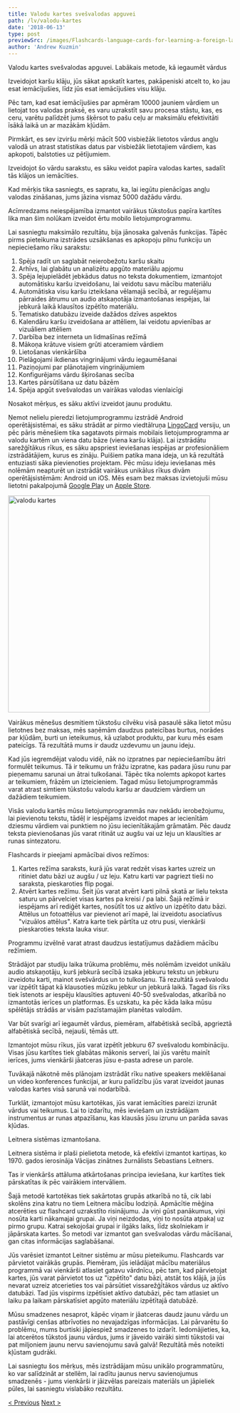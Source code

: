 ```yaml
---
title: Valodu kartes svešvalodas apguvei
path: /lv/valodu-kartes
date: '2018-06-13'
type: post
previewSrc: /images/Flashcards-language-cards-for-learning-a-foreign-language.-The-best-method-of-memorizing-words.jpg
author: 'Andrew Kuzmin'
---
```


Valodu kartes svešvalodas apguvei. Labākais metode, kā iegaumēt vārdus

Izveidojot karšu klāju, jūs sākat apskatīt kartes, pakāpeniski atcelt to, ko jau esat iemācījušies, līdz jūs esat iemācījušies visu klāju.

Pēc tam, kad esat iemācījušies par apmēram 10000 jauniem vārdiem un lietojat tos valodas praksē, es varu uzrakstīt savu procesa stāstu, kas, es ceru, varētu palīdzēt jums šķērsot to pašu ceļu ar maksimālu efektivitāti īsākā laikā un ar mazākām kļūdām.

Pirmkārt, es sev izviršu mērķi mācīt 500 visbiežāk lietotos vārdus angļu valodā un atrast statistikas datus par visbiežāk lietotajiem vārdiem, kas apkopoti, balstoties uz pētījumiem.

Izveidojot šo vārdu sarakstu, es sāku veidot papīra valodas kartes, sadalīt tās klājos un iemācīties.

Kad mērķis tika sasniegts, es sapratu, ka, lai iegūtu pienācīgas angļu valodas zināšanas, jums jāzina vismaz 5000 dažādu vārdu.

Acīmredzams neiespējamība izmantot vairākus tūkstošus papīra kartītes lika man šim nolūkam izveidot ērtu mobilo lietojumprogrammu.

Lai sasniegtu maksimālo rezultātu, bija jānosaka galvenās funkcijas. Tāpēc pirms pieteikuma izstrādes uzsākšanas es apkopoju pilnu funkciju un nepieciešamo rīku sarakstu:

1. Spēja radīt un saglabāt neierobežotu karšu skaitu
2. Arhīvs, lai glabātu un analizētu apgūto materiālu apjomu
3. Spēja lejupielādēt jebkādus datus no teksta dokumentiem, izmantojot automātisku karšu izveidošanu, lai veidotu savu mācību materiālu
4. Automātiska visu karšu izteikšana vēlamajā secībā, ar regulējamu pārraides ātrumu un audio atskaņotāja izmantošanas iespējas, lai jebkurā laikā klausītos izpētīto materiālu.
5. Tematisko datubāzu izveide dažādos dzīves aspektos
6. Kalendāru karšu izveidošana ar attēliem, lai veidotu apvienības ar vizuāliem attēliem
7. Darbība bez interneta un lidmašīnas režīmā
8. Mākoņa krātuve visiem grūti atceramiem vārdiem
9. Lietošanas vienkāršība
10. Pielāgojami ikdienas vingrinājumi vārdu iegaumēšanai
11. Paziņojumi par plānotajiem vingrinājumiem
12. Konfigurējams vārdu šķirošanas secība
13. Kartes pārsūtīšana uz datu bāzēm
14. Spēja apgūt svešvalodas un vairākas valodas vienlaicīgi

Nosakot mērķus, es sāku aktīvi izveidot jaunu produktu.

Ņemot nelielu pieredzi lietojumprogrammu izstrādē Android operētājsistēmai, es sāku strādāt ar pirmo viedtālruņa <a href="https://lingocard.com" target="_blank" rel="noopener">LingoCard</a> versiju, un pēc pāris mēnešiem tika sagatavots pirmais mobilais lietojumprogramma ar valodu kartēm un viena datu bāze (viena karšu klāja). Lai izstrādātu sarežģītākus rīkus, es sāku apspriest ieviešanas iespējas ar profesionāliem izstrādātājiem, kurus es zināju. Puišiem patika mana ideja, un kā rezultātā entuziasti sāka pievienoties projektam. Pēc mūsu ideju ieviešanas mēs nolēmām neapturēt un izstrādāt vairākus unikālus rīkus divām operētājsistēmām: Android un iOS. Mēs esam bez maksas izvietojuši mūsu lietotni pakalpojumā <a href="https://play.google.com/store/apps/details?id=com.lingocard.lingocard" target="_blank" rel="noopener">Google Play</a> un <a href="https://itunes.apple.com/us/app/lingocard/id1217076835?mt=8" target="_blank" rel="noopener">Apple Store</a>.

<img class="aligncenter wp-image-7109" src="../images/2018/05/LingoCard-play.png" alt="valodu kartes" width="453" height="487" />

Vairākus mēnešus desmitiem tūkstošu cilvēku visā pasaulē sāka lietot mūsu lietotnes bez maksas, mēs saņēmām daudzus pateicības burtus, norādes par kļūdām, burti un ieteikumus, kā uzlabot produktu, par kuru mēs esam pateicīgs. Tā rezultātā mums ir daudz uzdevumu un jaunu ideju.

Kad jūs iegremdējat valodu vidē, nāk no izpratnes par nepieciešamību ātri formulēt teikumus. Tā ir teikumu un frāžu izpratne, kas padara jūsu runu par pieņemamu sarunai un ātrai tulkošanai. Tāpēc tika nolemts apkopot kartes ar teikumiem, frāzēm un izteicieniem. Tagad mūsu lietojumprogrammās varat atrast simtiem tūkstošu valodu karšu ar daudziem vārdiem un dažādiem teikumiem.

Visās valodu kartēs mūsu lietojumprogrammās nav nekādu ierobežojumu, lai pievienotu tekstu, tādēļ ir iespējams izveidot mapes ar iecienītām dziesmu vārdiem vai punktiem no jūsu iecienītākajām grāmatām. Pēc daudz teksta pievienošanas jūs varat ritināt uz augšu vai uz leju un klausīties ar runas sintezatoru.

Flashcards ir pieejami apmācībai divos režīmos:

1. Kartes režīma saraksts, kurā jūs varat redzēt visas kartes uzreiz un ritiniet datu bāzi uz augšu / uz leju. Katru karti var pagriezt tieši no saraksta, pieskaroties flip pogai.
2. Atvērt kartes režīmu. Šeit jūs varat atvērt karti pilnā skatā ar lielu teksta saturu un pārvelciet visas kartes pa kreisi / pa labi. Šajā režīmā ir iespējams arī rediģēt kartes, nosūtīt tos uz aktīvo un izpētīto datu bāzi. Attēlus un fotoattēlus var pievienot arī mapē, lai izveidotu asociatīvus "vizuālos attēlus". Katra karte tiek pārtīta uz otru pusi, vienkārši pieskaroties teksta lauka visur.

Programmu izvēlnē varat atrast daudzus iestatījumus dažādiem mācību režīmiem.

Strādājot par studiju laika trūkuma problēmu, mēs nolēmām izveidot unikālu audio atskaņotāju, kurš jebkurā secībā izsaka jebkuru tekstu un jebkuru izveidotu karti, mainot svešvārdus un to tulkošanu. Tā rezultātā svešvalodu var izpētīt tāpat kā klausoties mūziku jebkur un jebkurā laikā. Tagad šis rīks tiek īstenots ar iespēju klausīties aptuveni 40-50 svešvalodas, atkarībā no izmantotās ierīces un platformas. Es uzskatu, ka pēc kāda laika mūsu spēlētājs strādās ar visām pazīstamajām planētas valodām.

Var būt svarīgi arī iegaumēt vārdus, piemēram, alfabētiskā secībā, apgrieztā alfabētiskā secībā, nejauši, tēmās utt.

Izmantojot mūsu rīkus, jūs varat izpētīt jebkuru 67 svešvalodu kombināciju. Visas jūsu kartītes tiek glabātas mākonis serverī, lai jūs varētu mainīt ierīces, jums vienkārši jāatceras jūsu e-pasta adrese un parole.

Tuvākajā nākotnē mēs plānojam izstrādāt rīku native speakers meklēšanai un video konferences funkcijai, ar kuru palīdzību jūs varat izveidot jaunas valodas kartes visā sarunā vai nodarbībā.

Turklāt, izmantojot mūsu kartotēkas, jūs varat iemācīties pareizi izrunāt vārdus vai teikumus. Lai to izdarītu, mēs ieviešam un izstrādājam instrumentus ar runas atpazīšanu, kas klausās jūsu izrunu un parāda savas kļūdas.

Leitnera sistēmas izmantošana.

Leitnera sistēma ir plaši pielietota metode, kā efektīvi izmantot kartiņas, ko 1970. gados ierosināja Vācijas zinātnes žurnālists Sebastians Leitners.

Tas ir vienkāršs attāluma atkārtošanas principa ieviešana, kur kartītes tiek pārskatītas ik pēc vairākiem intervāliem.

Šajā metodē kartotēkas tiek sakārtotas grupās atkarībā no tā, cik labi skolēns zina katru no tiem Leitnera mācību lodziņā. Apmācītie mēģina atcerēties uz flashcard uzrakstīto risinājumu. Ja viņi gūst panākumus, viņi nosūta karti nākamajai grupai. Ja viņi neizdodas, viņi to nosūta atpakaļ uz pirmo grupu. Katrai sekojošai grupai ir ilgāks laiks, līdz skolniekam ir jāpārskata kartes. Šo metodi var izmantot gan svešvalodas vārdu mācīšanai, gan citas informācijas saglabāšanai.

Jūs varēsiet izmantot Leitner sistēmu ar mūsu pieteikumu. Flashcards var pārvietot vairākās grupās. Piemēram, jūs ielādājat mācību materiālus programmā vai vienkārši atlasiet gatavu vārdnīcu, pēc tam, kad pārvietojat kartes, jūs varat pārvietot tos uz "izpētīto" datu bāzi, atstāt tos klājā, ja jūs nevarat uzreiz atcerieties tos vai pārsūtiet vissarežģītākos vārdus uz aktīvo datubāzi. Tad jūs vispirms izpētīsiet aktīvo datubāzi, pēc tam atlasiet un laiku pa laikam pārskatīsiet apgūto materiālu izpētītajā datubāzē.

Mūsu smadzenes nesaprot, kāpēc viņam ir jāatceras daudz jaunu vārdu un pastāvīgi cenšas atbrīvoties no nevajadzīgas informācijas. Lai pārvarētu šo problēmu, mums burtiski jāpiespiež smadzenes to izdarīt. Iedomājieties, ka, lai atcerētos tūkstoš jaunu vārdus, jums ir jāveido vairāki simti tūkstoši vai pat miljoniem jaunu nervu savienojumu savā galvā! Rezultātā mēs noteikti kļūstam gudrāki.

Lai sasniegtu šos mērķus, mēs izstrādājam mūsu unikālo programmatūru, ko var salīdzināt ar stellēm, lai radītu jaunus nervu savienojumus smadzenēs - jums vienkārši ir jāizvēlas pareizais materiāls un jāpieliek pūles, lai sasniegtu vislabāko rezultātu.

<a href="/lv/ka-atri-apgut-anglu-valodu">< Previous</a> <a href="/lv/ka-uzlabot-vardnicu">Next ></a>
